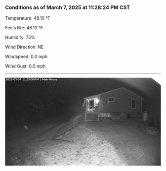 ### Conditions as of March 7, 2025 at 11:28:24 PM CST 

Temperature: 48.10 &deg;F

Feels like: 48.10 &deg;F

Humidity: 75%

Wind Direction: NE

Windspeed: 0.0 mph

Wind Gust: 0.0 mph

---

<img src="./images/latest.jpeg"/>


